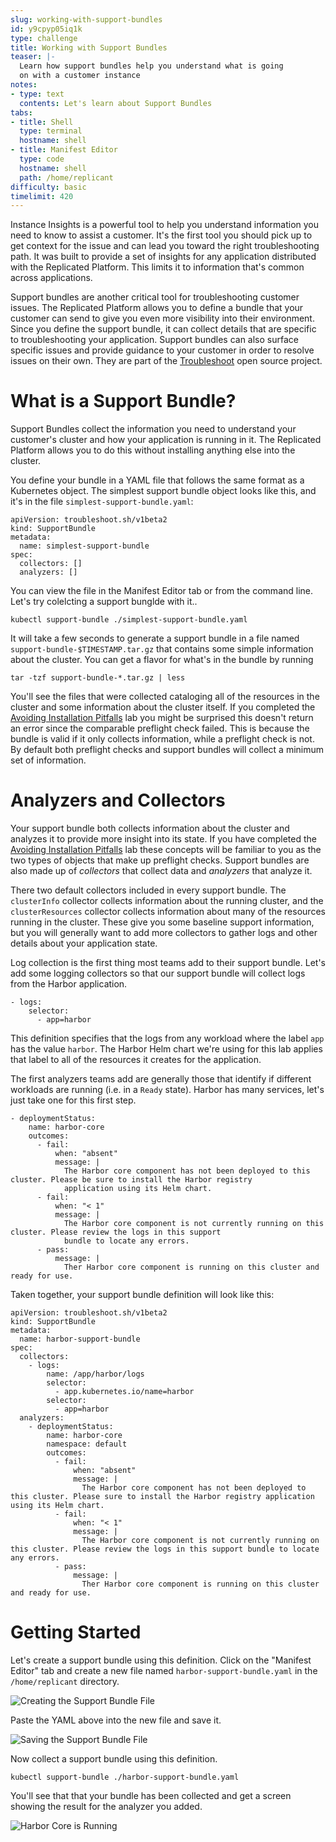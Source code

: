 ```yaml
---
slug: working-with-support-bundles
id: y9cpyp05iq1k
type: challenge
title: Working with Support Bundles
teaser: |-
  Learn how support bundles help you understand what is going
  on with a customer instance
notes:
- type: text
  contents: Let's learn about Support Bundles
tabs:
- title: Shell
  type: terminal
  hostname: shell
- title: Manifest Editor
  type: code
  hostname: shell
  path: /home/replicant
difficulty: basic
timelimit: 420
---
```


Instance Insights is a powerful tool to help you understand information you
need to know to assist a customer. It's the first tool you should pick up to
get context for the issue and can lead you toward the right troubleshooting
path. It was built to provide a set of insights for any application distributed
with the Replicated Platform. This limits it to information that's common
across applications.

Support bundles are another critical tool for troubleshooting customer issues.
The Replicated Platform allows you to define a bundle that your customer can
send to give you even more visibility into their environment. Since you define
the support bundle, it can collect details that are specific to troubleshooting
your application. Support bundles can also surface specific issues and provide
guidance to your customer in order to resolve issues on their own. They are part
of the [Troubleshoot](https://troubleshoot.sh) open source project.

What is a Support Bundle?
=========================

Support Bundles collect the information you need to understand your customer's
cluster and how your application is running in it. The Replicated Platform
allows you to do this without installing anything else into the cluster.

You define your bundle in a YAML file that follows the same format as a
Kubernetes object. The simplest support bundle object looks like this, and it's
in the file `simplest-support-bundle.yaml`:

```
apiVersion: troubleshoot.sh/v1beta2
kind: SupportBundle
metadata:
  name: simplest-support-bundle
spec:
  collectors: []
  analyzers: []
```

You can view the file in the Manifest Editor tab or from the command line.
Let's try colelcting a support bunglde with it..

```
kubectl support-bundle ./simplest-support-bundle.yaml
```

It will take a few seconds to generate a support bundle in a file named
`support-bundle-$TIMESTAMP.tar.gz` that contains some simple information
about the cluster. You can get a flavor for what's in the bundle by running

```
tar -tzf support-bundle-*.tar.gz | less
```

You'll see the files that were collected cataloging all of the resources in the
cluster and some information about the cluster itself. If you completed the
[Avoiding Installation
Pitfalls](https://play.instruqt.com/embed/replicated/tracks/avoiding-installation-pitfalls?token=em_gJjtIzzTTtdd5RFG)
lab you might be surprised this doesn't return an error since the comparable
preflight check failed. This is because the bundle is valid if it only collects
information, while a preflight check is not. By default both preflight checks
and support bundles will collect a minimum set of information.

Analyzers and Collectors
========================

Your support bundle both collects information about the cluster and analyzes it
to provide more insight into its state. If you have completed the [Avoiding
Installation
Pitfalls](https://play.instruqt.com/replicated/tracks/avoiding-installation-pitfalls)
lab these concepts will be familiar to you as the two types of objects that
make up preflight checks. Support bundles are also made up of _collectors_ that
collect data and _analyzers_ that analyze it.

There two default collectors included in every support bundle. The
`clusterInfo` collector collects information about the running cluster, and the
`clusterResources` collector collects information about many of the resources
running in the cluster. These give you some baseline support information, but
you will generally want to add more collectors to gather logs and other details
about your application state.

Log collection is the first thing most teams add to their support bundle. Let's
add some logging collectors so that our support bundle will collect logs
from the Harbor application.

```
- logs:
    selector:
      - app=harbor
```

This definition specifies that the logs from any workload where the label `app`
has the value `harbor`. The Harbor Helm chart we're using for this lab applies
that label to all of the resources it creates for the application.

The first analyzers teams add are generally those that identify if different
workloads are running (i.e. in a `Ready` state). Harbor has many services,
let's just take one for this first step.

```
- deploymentStatus:
    name: harbor-core
    outcomes:
      - fail:
          when: "absent"
          message: |
            The Harbor core component has not been deployed to this cluster. Please be sure to install the Harbor registry
            application using its Helm chart.
      - fail:
          when: "< 1"
          message: |
            The Harbor core component is not currently running on this cluster. Please review the logs in this support
            bundle to locate any errors.
      - pass:
          message: |
            Ther Harbor core component is running on this cluster and ready for use.
```

Taken together, your support bundle definition will look like this:

```
apiVersion: troubleshoot.sh/v1beta2
kind: SupportBundle
metadata:
  name: harbor-support-bundle
spec:
  collectors:
    - logs:
        name: /app/harbor/logs
        selector:
          - app.kubernetes.io/name=harbor
        selector:
          - app=harbor
  analyzers:
    - deploymentStatus:
        name: harbor-core
        namespace: default
        outcomes:
          - fail:
              when: "absent"
              message: |
                The Harbor core component has not been deployed to this cluster. Please sure to install the Harbor registry application using its Helm chart.
          - fail:
              when: "< 1"
              message: |
                The Harbor core component is not currently running on this cluster. Please review the logs in this support bundle to locate any errors.
          - pass:
              message: |
                Ther Harbor core component is running on this cluster and ready for use.
```

Getting Started
===============

Let's create a support bundle using this definition. Click on the "Manifest
Editor" tab and create a new file named `harbor-support-bundle.yaml` in the
`/home/replicant` directory.

![Creating the Support Bundle File](../assets/creating-harbor-support-bundle.png)

Paste the YAML above into the new file and save it.

![Saving the Support Bundle File](../assets/saving-harbor-support-bundle.png)

Now collect a support bundle using this definition.

```
kubectl support-bundle ./harbor-support-bundle.yaml
```

You'll see that that your bundle has been collected and get a screen showing
the result for the analyzer you added.

![Harbor Core is Running](../assets/passing-harbor-core-status.png)
